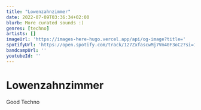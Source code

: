```yaml
---
title: "Lowenzahnzimmer"
date: 2022-07-09T03:36:34+02:00
blurb: More curated sounds :)
genres: [techno]
artists: []
imageUrl: 'https://images-here-hugo.vercel.app/api/og-image?title='
spotifyUrl: 'https://open.spotify.com/track/127ZxfascwMj7Vm40F3oC2?si=12b5d9b5a2a24771'
bandcampUrl: ''
youtubeId: ''
---
```

# Lowenzahnzimmer
Good Techno